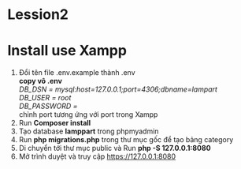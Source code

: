 # Lession2
# Install use Xampp    

1. Đổi tên file .env.example thành .env    
  **copy vô .env**       
  *DB_DSN = mysql:host=127.0.0.1;port=4306;dbname=lampart    
  DB_USER = root    
  DB_PASSWORD =*    
  chỉnh port tương ứng với port trong Xampp    
2. Run <strong>Composer install</strong>    
3. Tạo database <strong>lamppart</strong> trong phpmyadmin    
4. Run <strong>php migrations.php</strong> trong thư mục gốc để tạo bảng category     
5. Di chuyển tới thư mục public và Run <strong>php -S 127.0.0.1:8080</strong>    
6. Mở trình duyệt và truy cập https://127.0.0.1:8080    




